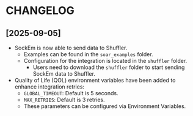 # CHANGELOG

## [2025-09-05]
- SockEm is now able to send data to Shuffler.
    - Examples can be found in the `soar_examples` folder.
    - Configuration for the integration is located in the `shuffler` folder.
        - Users need to download the `shuffler` folder to start sending SockEm data to Shuffler.
- Quality of Life (QOL) environment variables have been added to enhance integration retries:
    - `GLOBAL_TIMEOUT`: Default is 5 seconds.
    - `MAX_RETRIES`: Default is 3 retries.
    - These parameters can be configured via Environment Variables.